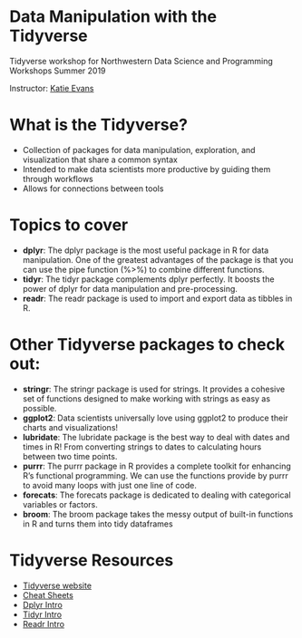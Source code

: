# Data Manipulation with the Tidyverse
Tidyverse workshop for Northwestern Data Science and Programming Workshops Summer 2019

Instructor: [Katie Evans](kathryn.evans@u.northwestern.edu)

# What is the Tidyverse?
* Collection of packages for data manipulation, exploration, and visualization that share a common syntax
* Intended to make data scientists more productive by guiding them through workflows
* Allows for connections between tools

# Topics to cover
* **dplyr**: The dplyr package is the most useful package in R for data manipulation. One of the greatest advantages of the package is that you can use the pipe function (%>%) to combine different functions.
* **tidyr**: The tidyr package complements dplyr perfectly. It boosts the power of dplyr for data manipulation and pre-processing.
* **readr**: The readr package is used to import and export data as tibbles in R.

# Other Tidyverse packages to check out:
* **stringr**: The stringr package is used for strings. It provides a cohesive set of functions designed to make working with strings as easy as possible.
* **ggplot2**: Data scientists universally love using ggplot2 to produce their charts and visualizations!
* **lubridate**: The lubridate package is the best way to deal with dates and times in R! From converting strings to dates to calculating hours between two time points.
* **purrr**: The purrr package in R provides a complete toolkit for enhancing R’s functional programming. We can use the functions provide by purrr to avoid many loops with just one line of code.
* **forecats**: The forecats package is dedicated to dealing with categorical variables or factors.
* **broom**: The broom package takes the messy output of built-in functions in R and turns them into tidy dataframes

# Tidyverse Resources
* [Tidyverse website](https://www.tidyverse.org)
* [Cheat Sheets](https://www.rstudio.com/resources/cheatsheets)
* [Dplyr Intro](https://cran.r-project.org/web/packages/dplyr/vignettes/dplyr.html)
* [Tidyr Intro](https://cran.r-project.org/web/packages/tidyr/vignettes/tidy-data.html)
* [Readr Intro](https://cran.r-project.org/web/packages/readr/vignettes/readr.html )
